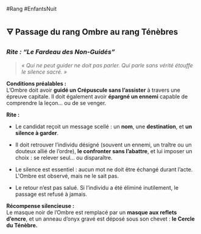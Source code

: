 #Rang #EnfantsNuit
## 🜃 **Passage du rang Ombre au rang Ténèbres**

### _Rite : “Le Fardeau des Non-Guidés”_

> _« Qui ne peut guider ne doit pas parler. Qui parle sans vérité étouffe le silence sacré. »_

**Conditions préalables :**  
L’Ombre doit avoir **guidé un Crépuscule sans l’assister** à travers une épreuve capitale. Il doit également avoir **épargné un ennemi** capable de comprendre la leçon… ou de se venger.

**Rite :**

- Le candidat reçoit un message scellé : un **nom**, une **destination**, et **un silence à garder**.
    
- Il doit retrouver l’individu désigné (souvent un ennemi, un traître ou un douteux allié de l’ordre), **le confronter sans l’abattre**, et lui imposer un choix : se relever seul… ou disparaître.
    
- Le silence est essentiel : aucun mot ne doit être échangé durant l’acte. L'Ombre est observé, mais ne le sait pas.
    
- Le retour n’est pas salué. Si l’individu a été éliminé inutilement, le passage est refusé à jamais.
    

**Récompense silencieuse :**  
Le masque noir de l’Ombre est remplacé par un **masque aux reflets d’encre**, et un anneau d’onyx gravé est déposé sous son chevet : **le Cercle du Ténèbre.**